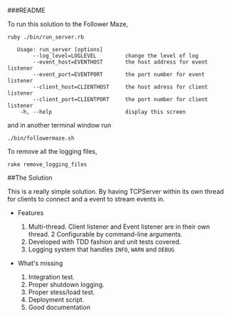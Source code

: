 ###README

To run this solution to the Follower Maze,

`ruby ./bin/run_server.rb`

```
   Usage: run_server [options]
        --log_level=LOGLEVEL         change the level of log
        --event_host=EVENTHOST       the host address for event listener
        --event_port=EVENTPORT       the port number for event listener
        --client_host=CLIENTHOST     the host adress for client listener
        --client_port=CLIENTPORT     the port number for client listener
    -h, --help                       display this screen
```

and in another terminal window run

`./bin/followermaze.sh`

To remove all the logging files,

`rake remove_logging_files`

##The Solution

This is a really simple solution. By having TCPServer within its own thread for clients to connect and a event to stream events in.

* Features
   1. Multi-thread. Client listener and Event listener are in their own thread.
   2  Configurable by command-line arguments.
   3. Developed with TDD fashion and unit tests covered.
   4. Logging system that handles `INFO`, `WARN` and `DEBUG`

* What's missing
   1. Integration test.
   2. Proper shutdown logging.
   3. Proper stess/load test.
   4. Deployment script.
   5. Good documentation